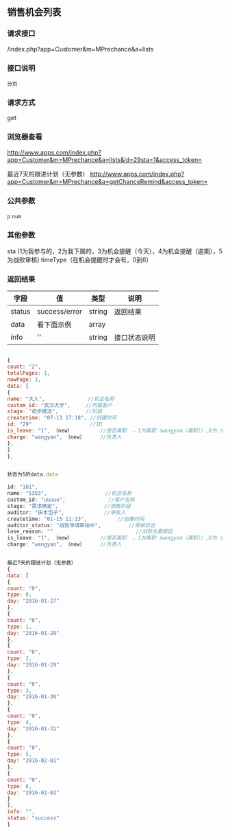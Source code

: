 ## 销售机会列表
### **请求接口**
/index.php?app=Customer&m=MPrechance&a=lists

### **接口说明**
`分页`

### **请求方式**
get

### **浏览器查看**
http://www.apps.com/index.php?app=Customer&m=MPrechance&a=lists&id=29sta=1&access_token=

最近7天的跟进计划（无参数）
http://www.apps.com/index.php?app=Customer&m=MPrechance&a=getChanceRemind&access_token=

### **公共参数** 
`p` `num`

### **其他参数**
sta  (1为我参与的，2为我下属的，3为机会提醒（今天），4为机会提醒（逾期），5为战败审核)
timeType（在机会提醒时才会有，0到6）


### **返回结果**
|字段       |值             |类型    |说明           |
| --------- |--------      |--------|--------       |
|status     |success/error |string |返回结果         |
|data       |看下面示例 | array ||
|info       | '' | string | 接口状态说明  |

``` javascript

{
count: "2",
totalPages: 1,
nowPage: 1,
data: [
{
name: "大人",              //机会名称
custom_id: "武汉大学",     //所属客户
stage: "初步接洽",         //阶段
createtime: "07-13 17:18", //创建时间
id: "29"                   //ID
is_leave: "1", （new）         //是否离职  ，1为离职（wangyan（离职））,0为（wangyan）
charge: "wangyan", （new）     //负责人
},
]
},


状态为5的data.data

id: "181",
name: "5353",                   //机会名称
custom_id: "uuuuu",              //客户名称
stage: "需求确定",               //销售阶段
auditor: "庆丰包子",             //审核人
createtime: "01-15 11:13",          //创建时间
auditor_status: "战败申请审核中",         //审核状态
lose_reason: ""                           //战败主要原因
is_leave: "1", （new）         //是否离职  ，1为离职（wangyan（离职））,0为（wangyan）
charge: "wangyan", （new）     //负责人


最近7天的跟进计划（无参数）
{
data: [
{
count: "0",
type: 0,
day: "2016-01-27"
},
{
count: "0",
type: 1,
day: "2016-01-28"
},
{
count: "6",
type: 2,
day: "2016-01-29"
},
{
count: "0",
type: 3,
day: "2016-01-30"
},
{
count: "0",
type: 4,
day: "2016-01-31"
},
{
count: "0",
type: 5,
day: "2016-02-01"
},
{
count: "0",
type: 6,
day: "2016-02-02"
}
],
info: "",
status: "success"
}